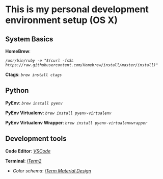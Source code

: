 # This is my personal development environment setup (OS X)

## System Basics
**HomeBrew**:

*`/usr/bin/ruby -e "$(curl -fsSL https://raw.githubusercontent.com/Homebrew/install/master/install)"`*

**Ctags**: *`brew install ctags`*

## Python
**PyEnv**: *`brew install pyenv`*

**PyEnv Virtualenv**: *`brew install pyenv-virtualenv`*

**PyEnv Virtualenv Wrapper**: *`brew install pyenv-virtualenvwrapper`*

## Development tools
**Code Editor**: [*VSCode*](https://code.visualstudio.com/download)

**Terminal**: [*iTerm2*](https://www.iterm2.com/downloads.html)
   * *Color schema*: [*iTerm Material Design*](https://github.com/hlrossato/iterm2-material-design)
